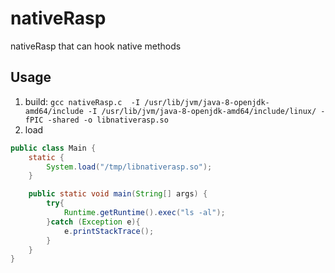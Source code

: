 # nativeRasp
nativeRasp that can hook native methods


## Usage

1. build: `gcc nativeRasp.c  -I /usr/lib/jvm/java-8-openjdk-amd64/include -I /usr/lib/jvm/java-8-openjdk-amd64/include/linux/ -fPIC -shared -o libnativerasp.so`
2. load
```java
public class Main {
    static {
        System.load("/tmp/libnativerasp.so");
    }

    public static void main(String[] args) {
        try{
            Runtime.getRuntime().exec("ls -al");
        }catch (Exception e){
            e.printStackTrace();
        }
    }
}
```
